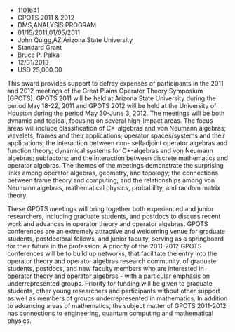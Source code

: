 
* 1101641
* GPOTS 2011 & 2012
* DMS,ANALYSIS PROGRAM
* 01/15/2011,01/05/2011
* John Quigg,AZ,Arizona State University
* Standard Grant
* Bruce P. Palka
* 12/31/2013
* USD 25,000.00

This award provides support to defray expenses of participants in the 2011 and
2012 meetings of the Great Plains Operator Theory Symposium (GPOTS). GPOTS 2011
will be held at Arizona State University during the period May 18-22, 2011 and
GPOTS 2012 will be held at the University of Houston during the period May
30-June 3, 2012. The meetings will be both dynamic and topical, focusing on
several high-impact areas. The focus areas will include classification of
C*-algebras and von Neumann algebras; wavelets, frames and their applications;
operator spaces/systems and their applications; the interaction between non-
selfadjoint operator algebras and function theory; dynamical systems for
C*-algebras and von Neumann algebras; subfactors; and the interaction between
discrete mathematics and operator algebras. The themes of the meetings
demonstrate the surprising links among operator algebras, geometry, and
topology; the connections between frame theory and computing; and the
relationships among von Neumann algebras, mathematical physics, probability, and
random matrix theory.

These GPOTS meetings will bring together both experienced and junior
researchers, including graduate students, and postdocs to discuss recent work
and advances in operator theory and operator algebras. GPOTS conferences are an
extremely attractive and welcoming venue for graduate students, postdoctoral
fellows, and junior faculty, serving as a springboard for their future in the
profession. A priority of the 2011-2012 GPOTS conferences will be to build up
networks, that facilitate the entry into the operator theory and operator
algebras research community, of graduate students, postdocs, and new faculty
members who are interested in operator theory and operator algebras - with a
particular emphasis on underrepresented groups. Priority for funding will be
given to graduate students, other young researchers and participants without
other support as well as members of groups underrepresented in mathematics. In
addition to advancing areas of mathematics, the subject matter of GPOTS
2011-2012 has connections to engineering, quantum computing and mathematical
physics.

